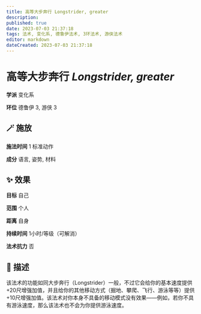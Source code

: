 ```yaml
---
title: 高等大步奔行 Longstrider, greater
description: 
published: true
date: 2023-07-03 21:37:18
tags: 法术, 变化系, 德鲁伊法术, 3环法术, 游侠法术
editor: markdown
dateCreated: 2023-07-03 21:37:18
---
```


# **高等大步奔行** *Longstrider, greater*

**学派** 变化系 

**环位** 德鲁伊 3, 游侠 3

## 🪄 施放

**施法时间** 1 标准动作

**成分** 语言, 姿势, 材料

## ✨ 效果 

**目标** 自己 

**范围** 个人

**距离** 自身  

**持续时间** 1小时/等级（可解消） 

**法术抗力** 否

## 📖 描述

该法术的功能如同大步奔行（Longstrider）一般，不过它会给你的基本速度提供+20尺增强加值，并且给你的其他移动方式（掘地、攀爬、飞行、游泳等等）提供+10尺增强加值。该法术对你本身不具备的移动模式没有效果——例如，若你不具有游泳速度，那么该法术也不会为你提供游泳速度。
    